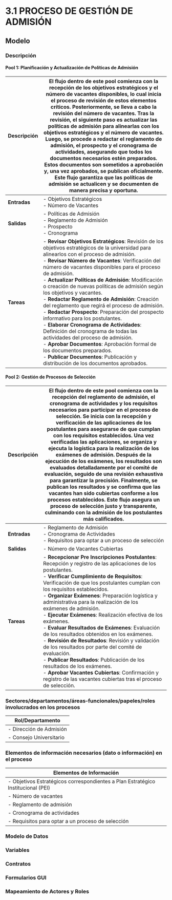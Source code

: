 # 3.1 PROCESO DE GESTIÓN DE ADMISIÓN

## Modelo

### Descripción

#### Pool 1: Planificación y Actualización de Políticas de Admisión

| **Descripción** | El flujo dentro de este pool comienza con la recepción de los objetivos estratégicos y el número de vacantes disponibles, lo cual inicia el proceso de revisión de estos elementos críticos. Posteriormente, se lleva a cabo la revisión del número de vacantes. Tras la revisión, el siguiente paso es actualizar las políticas de admisión para alinearlas con los objetivos estratégicos y el número de vacantes. Luego, se procede a redactar el reglamento de admisión, el prospecto y el cronograma de actividades, asegurando que todos los documentos necesarios estén preparados. Estos documentos son sometidos a aprobación y, una vez aprobados, se publican oficialmente. Este flujo garantiza que las políticas de admisión se actualicen y se documenten de manera precisa y oportuna. |
|-----------------|----------------------------------------------------------------------------------------------------------------------------------------------------------------------------------------------------------------------------------------------------------------------------------------------------------------------------------------------------------------------------------------------------------------------------------------------------------------------------------------------------------------------------------------------------------------------------------------------------------------------------------------------------------------------------------------------------------------------------------------------------------------------------------------------------------------------------------------------------------------------------------------------------------------------------------------------------------------------------------------------------|
| **Entradas**    | - Objetivos Estratégicos<br>- Número de Vacantes                                                                                                                                                                                                                                                                                                                                                                                                                                                                                                                                                                                                                                                                                                                                                                                          |
| **Salidas**     | - Políticas de Admisión<br>- Reglamento de Admisión<br>- Prospecto<br>- Cronograma                                                                                                                                                                                                                                                                                                                                                                                                                                                                                                                                                                                                                                                                                                                                                                  |
| **Tareas**      | - **Revisar Objetivos Estratégicos**: Revisión de los objetivos estratégicos de la universidad para alinearlos con el proceso de admisión.<br>- **Revisar Número de Vacantes**: Verificación del número de vacantes disponibles para el proceso de admisión.<br>- **Actualizar Políticas de Admisión**: Modificación o creación de nuevas políticas de admisión según los objetivos y vacantes.<br>- **Redactar Reglamento de Admisión**: Creación del reglamento que regirá el proceso de admisión.<br>- **Redactar Prospecto**: Preparación del prospecto informativo para los postulantes.<br>- **Elaborar Cronograma de Actividades**: Definición del cronograma de todas las actividades del proceso de admisión.<br>- **Aprobar Documentos**: Aprobación formal de los documentos preparados.<br>- **Publicar Documentos**: Publicación y distribución de los documentos aprobados. |

#### Pool 2: Gestión de Procesos de Selección

| **Descripción** | El flujo dentro de este pool comienza con la recepción del reglamento de admisión, el cronograma de actividades y los requisitos necesarios para participar en el proceso de selección. Se inicia con la recepción y verificación de las aplicaciones de los postulantes para asegurarse de que cumplan con los requisitos establecidos. Una vez verificadas las aplicaciones, se organiza y ejecuta la logística para la realización de los exámenes de admisión. Después de la ejecución de los exámenes, los resultados son evaluados detalladamente por el comité de evaluación, seguido de una revisión exhaustiva para garantizar la precisión. Finalmente, se publican los resultados y se confirma que las vacantes han sido cubiertas conforme a los procesos establecidos. Este flujo asegura un proceso de selección justo y transparente, culminando con la admisión de los postulantes más calificados. |
|-----------------|------------------------------------------------------------------------------------------------------------------------------------------------------------------------------------------------------------------------------------------------------------------------------------------------------------------------------------------------------------------------------------------------------------------------------------------------------------------------------------------------------------------------------------------------------------------------------------------------------------------------------------------------------------------------------------------------------------------------------------------------------------------------------------------------------------------------------------------------------------------------------------------------------------------------------------------------------------------------------------------------------------------------------------------------------------------|
| **Entradas**    | - Reglamento de Admisión<br>- Cronograma de Actividades<br>- Requisitos para optar a un proceso de selección                                                                                                                                                                                                                                                                                                                                                                                                                                                                                                                                                                                                                                                                                                                                      |
| **Salidas**     | - Número de Vacantes Cubiertas                                                                                                                                                                                                                                                                                                                                                                                                                                                                                                                                                                                                                                                                                                                                                                                                                 |
| **Tareas**      | - **Recepcionar Pre Inscripciones Postulantes**: Recepción y registro de las aplicaciones de los postulantes.<br>- **Verificar Cumplimiento de Requisitos**: Verificación de que los postulantes cumplan con los requisitos establecidos.<br>- **Organizar Exámenes**: Preparación logística y administrativa para la realización de los exámenes de admisión.<br>- **Ejecutar Exámenes**: Realización efectiva de los exámenes.<br>- **Evaluar Resultados de Exámenes**: Evaluación de los resultados obtenidos en los exámenes.<br>- **Revisión de Resultados**: Revisión y validación de los resultados por parte del comité de evaluación.<br>- **Publicar Resultados**: Publicación de los resultados de los exámenes.<br>- **Aprobar Vacantes Cubiertas**: Confirmación y registro de las vacantes cubiertas tras el proceso de selección. |

### Sectores/departamentos/áreas-funcionales/papeles/roles involucrados en los procesos

| **Rol/Departamento**        |
|-----------------------------|
| - Dirección de Admisión     |
| - Consejo Universitario     |

### Elementos de información necesarios (dato o información) en el proceso

| **Elementos de Información**                                                |
|------------------------------------------------------------------------------|
| - Objetivos Estratégicos correspondientes a Plan Estratégico Institucional (PEI) |
| - Número de vacantes                                                        |
| - Reglamento de admisión                                                     |
| - Cronograma de actividades                                                  |
| - Requisitos para optar a un proceso de selección                            |

### Modelo de Datos

### Variables

### Contratos

### Formularios GUI

### Mapeamiento de Actores y Roles
